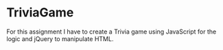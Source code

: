# TriviaGame
For this assignment I have to create a Trivia game using JavaScript for the logic and jQuery to manipulate HTML.
